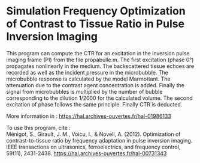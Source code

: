 # Simulation Frequency Optimization of Contrast to Tissue Ratio in Pulse Inversion Imaging 

This program can compute the CTR for an excitation in the inversion pulse imaging frame (PI) from the file propabulle.m. The first excitation (phase 0°) propagates nonlinearly in the medium. The backscattered tissue echoes are recorded as well as the incident pressure in the microbubble. The microbubble response is calculated by the model Marmottant. The attenuation due to the contrast agent concentration is added. Finally the signal from microbubbles is multiplied by the number of bubble corresponding to the dilution 1/2000 for the calculated volume. The second excitation of phase follows the same principle. Finally CTR is deducted. 

More information in : https://hal.archives-ouvertes.fr/hal-01986133

To use this program, cite : <br/>
Ménigot, S., Girault, J. M., Voicu, I., & Novell, A. (2012). Optimization of contrast-to-tissue ratio by frequency adaptation in pulse inversion imaging. IEEE transactions on ultrasonics, ferroelectrics, and frequency control, 59(11), 2431-2438. https://hal.archives-ouvertes.fr/hal-00731343